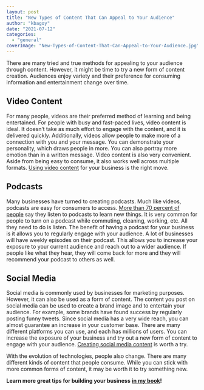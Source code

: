 ```yaml
---
layout: post
title: "New Types of Content That Can Appeal to Your Audience"
author: "kbagoy"
date: "2021-07-12"
categories: 
  - "general"
coverImage: "New-Types-of-Content-That-Can-Appeal-to-Your-Audience.jpg"
---
```


There are many tried and true methods for appealing to your audience through content. However, it might be time to try a new form of content creation. Audiences enjoy variety and their preference for consuming information and entertainment change over time.

## **Video Content**

For many people, videos are their preferred method of learning and being entertained. For people with busy and fast-paced lives, video content is ideal. It doesn’t take as much effort to engage with the content, and it is delivered quickly. Additionally, videos allow people to make more of a connection with you and your message. You can demonstrate your personality, which draws people in more. You can also portray more emotion than in a written message. Video content is also very convenient. Aside from being easy to consume, it also works well across multiple formats. [Using video content](https://www.entrepreneur.com/article/358574) for your business is the right move.

## **Podcasts**

Many businesses have turned to creating podcasts. Much like videos, podcasts are easy for consumers to access. [More than 70 percent of people](https://www.podium.com/article/36-podcast-listener-statistics/) say they listen to podcasts to learn new things. It is very common for people to turn on a podcast while commuting, cleaning, working, etc. All they need to do is listen. The benefit of having a podcast for your business is it allows you to regularly engage with your audience. A lot of businesses will have weekly episodes on their podcast. This allows you to increase your exposure to your current audience and reach out to a wider audience. If people like what they hear, they will come back for more and they will recommend your podcast to others as well.

## **Social Media**

Social media is commonly used by businesses for marketing purposes. However, it can also be used as a form of content. The content you post on social media can be used to create a brand image and to entertain your audience. For example, some brands have found success by regularly posting funny tweets. Since social media has a very wide reach, you can almost guarantee an increase in your customer base. There are many different platforms you can use, and each has millions of users. You can increase the exposure of your business and try out a new form of content to engage with your audience. [Creating social media content](https://www.digitalmarketing.org/blog/how-to-use-social-media-for-business) is worth a try.

With the evolution of technologies, people also change. There are many different kinds of content that people consume. While you can stick with more common forms of content, it may be worth it to try something new.

**Learn more great tips for building your business** [**in my book**](https://go.katebagoy.com/ebook)**!**
